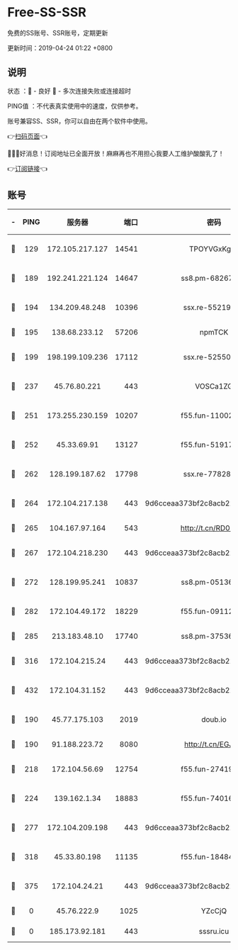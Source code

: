# Free-SS-SSR

免费的SS账号、SSR账号，定期更新

更新时间：2019-04-24 01:22 +0800

## 说明

状态     ：🙂 - 良好 🙁 - 多次连接失败或连接超时

PING值   ：不代表真实使用中的速度，仅供参考。

账号兼容SS、SSR，你可以自由在两个软件中使用。

👉[扫码页面](https://liesauer.github.io/Free-SS-SSR/)👈

🎉🎉🎉好消息！订阅地址已全面开放！麻麻再也不用担心我要人工维护酸酸乳了！

👉[订阅链接](https://www.liesauer.net/yogurt/subscribe?ACCESS_TOKEN=DAYxR3mMaZAsaqUb)👈

## 账号

|-|PING|服务器|端口|密码|加密方式|区域|
|:----:|:----:|:-----:|-----:|:----:|:----:|:----:|
|🙂|129|172.105.217.127|14541|TPOYVGxKglpi|aes-256-cfb|JP|
|🙂|189|192.241.221.124|14647|ss8.pm-68267286|aes-256-cfb|US|
|🙂|194|134.209.48.248|10396|ssx.re-55219751|aes-256-cfb|US|
|🙂|195|138.68.233.12|57206|npmTCK|rc4-md5|US|
|🙂|199|198.199.109.236|17112|ssx.re-52550724|aes-256-cfb|US|
|🙂|237|45.76.80.221|443|VOSCa1ZG|aes-256-cfb|DE|
|🙂|251|173.255.230.159|10207|f55.fun-11002596|aes-256-cfb|US|
|🙂|252|45.33.69.91|13127|f55.fun-51917148|aes-256-cfb|US|
|🙂|262|128.199.187.62|17798|ssx.re-77828825|aes-256-cfb|SG|
|🙂|264|172.104.217.138|443|9d6cceaa373bf2c8acb22e60b6a58be6|aes-256-cfb|US|
|🙂|265|104.167.97.164|543|http://t.cn/RD0D7sx|rc4-md5|CA|
|🙂|267|172.104.218.230|443|9d6cceaa373bf2c8acb22e60b6a58be6|aes-256-cfb|US|
|🙂|272|128.199.95.241|10837|ss8.pm-05136377|aes-256-cfb|SG|
|🙂|282|172.104.49.172|18229|f55.fun-09112326|aes-256-cfb|SG|
|🙂|285|213.183.48.10|17740|ss8.pm-37536605|rc4-md5|RU|
|🙂|316|172.104.215.24|443|9d6cceaa373bf2c8acb22e60b6a58be6|aes-256-cfb|US|
|🙂|432|172.104.31.152|443|9d6cceaa373bf2c8acb22e60b6a58be6|aes-256-cfb|US|
|🙂|190|45.77.175.103|2019|doub.io|aes-128-ctr|SG|
|🙂|190|91.188.223.72|8080|http://t.cn/EGJIyrl|rc4-md5|RU|
|🙂|218|172.104.56.69|12754|f55.fun-27419947|aes-256-cfb|SG|
|🙂|224|139.162.1.34|18883|f55.fun-74016666|aes-256-cfb|SG|
|🙂|277|172.104.209.198|443|9d6cceaa373bf2c8acb22e60b6a58be6|aes-256-cfb|US|
|🙂|318|45.33.80.198|11135|f55.fun-18484831|aes-256-cfb|US|
|🙂|375|172.104.24.21|443|9d6cceaa373bf2c8acb22e60b6a58be6|aes-256-cfb|US|
|🙁|0|45.76.222.9|1025|YZcCjQ|rc4-md5|JP|
|🙁|0|185.173.92.181|443|sssru.icu|rc4-md5|RU|
